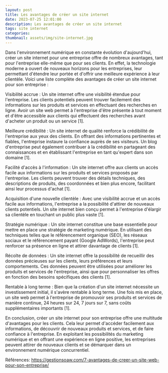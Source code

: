 ```yaml
---
layout: post
title: Les avantages de créer un site internet
date: 2023-07-25 12:01:00
description: Les avantages de créer un site internet
tags: site internet
categories:
thumbnail: assets/img/site-internet.jpg
---
```



Dans l'environnement numérique en constante évolution d'aujourd'hui, créer un site internet pour une entreprise offre de nombreux avantages, tant pour l'entreprise elle-même que pour ses clients. En effet, la technologie moderne a ouvert de nouveaux horizons pour les entreprises, leur permettant d'étendre leur portée et d'offrir une meilleure expérience à leur clientèle. Voici une liste complète des avantages de créer un site internet pour son entreprise :

Visibilité accrue : Un site internet offre une visibilité étendue pour l'entreprise. Les clients potentiels peuvent trouver facilement des informations sur les produits et services en effectuant des recherches en ligne. Avoir un site web permet à l'entreprise d'être présente à tout moment et d'être accessible aux clients qui effectuent des recherches avant d'acheter un produit ou un service [1].

Meilleure crédibilité : Un site internet de qualité renforce la crédibilité de l'entreprise aux yeux des clients. En offrant des informations pertinentes et fiables, l'entreprise instaure la confiance auprès de ses visiteurs. Un blog d'entreprise peut également contribuer à la crédibilité en partageant des connaissances et en établissant l'entreprise en tant qu'expert dans son domaine [1].

Facilité d'accès à l'information : Un site internet offre aux clients un accès facile aux informations sur les produits et services proposés par l'entreprise. Les clients peuvent trouver des détails techniques, des descriptions de produits, des coordonnées et bien plus encore, facilitant ainsi leur processus d'achat [1].

Acquisition d'une nouvelle clientèle : Avec une visibilité accrue et un accès facile aux informations, l'entreprise a la possibilité d'attirer de nouveaux clients potentiels. Un site internet bien conçu permet à l'entreprise d'élargir sa clientèle en touchant un public plus vaste [1].

Stratégie numérique : Un site internet constitue une base essentielle pour mettre en place une stratégie de marketing numérique. En utilisant des techniques telles que le référencement organique (SEO), les réseaux sociaux et le référencement payant (Google AdWords), l'entreprise peut renforcer sa présence en ligne et attirer davantage de clients [1].

Récolte de données : Un site internet offre la possibilité de recueillir des données précieuses sur les clients, leurs préférences et leurs comportements. Ces données peuvent être utilisées pour améliorer les produits et services de l'entreprise, ainsi que pour personnaliser les offres en fonction des besoins spécifiques des clients [1].

Rentable à long terme : Bien que la création d'un site internet nécessite un investissement initial, il s'avère rentable à long terme. Une fois mis en place, un site web permet à l'entreprise de promouvoir ses produits et services de manière continue, 24 heures sur 24, 7 jours sur 7, sans coûts supplémentaires importants [1].

En conclusion, créer un site internet pour son entreprise offre une multitude d'avantages pour les clients. Cela leur permet d'accéder facilement aux informations, de découvrir de nouveaux produits et services, et de faire confiance à l'entreprise. En exploitant les possibilités du marketing numérique et en offrant une expérience en ligne positive, les entreprises peuvent attirer de nouveaux clients et se démarquer dans un environnement numérique concurrentiel.

Références: 
https://gestionsoaw.com/7-avantages-de-creer-un-site-web-pour-son-entreprise/